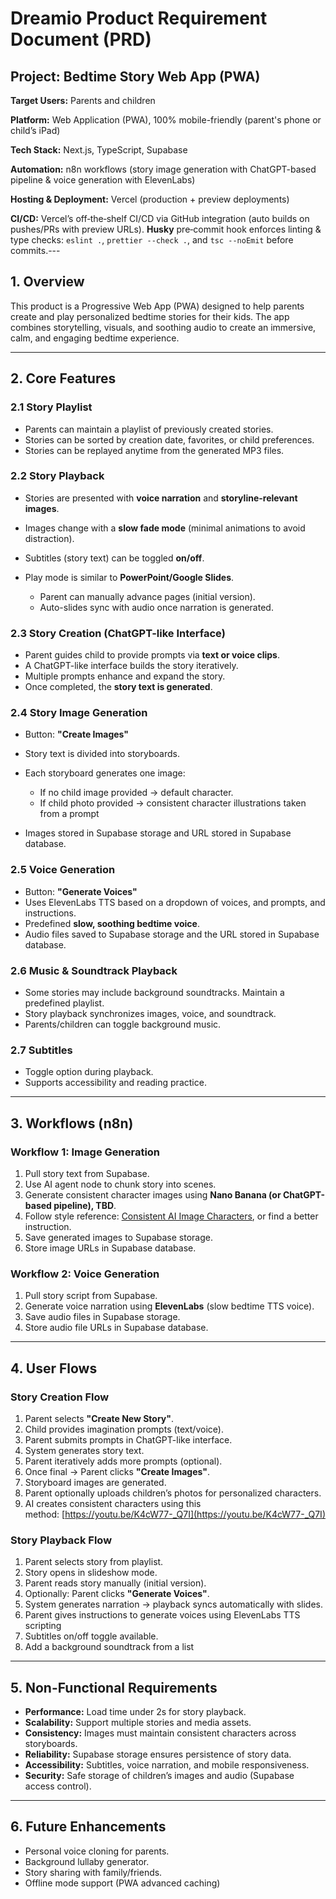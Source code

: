 # Dreamio Product Requirement Document (PRD)

## Project: Bedtime Story Web App (PWA)

**Target Users:** Parents and children 

**Platform:** Web Application (PWA), 100% mobile-friendly (parent's phone or child’s iPad)

**Tech Stack:** Next.js, TypeScript, Supabase

**Automation:** n8n workflows (story image generation with ChatGPT-based pipeline & voice generation with ElevenLabs)

**Hosting & Deployment:** Vercel (production + preview deployments)

**CI/CD:** Vercel’s off‑the‑shelf CI/CD via GitHub integration (auto builds on pushes/PRs with preview URLs). **Husky** pre‑commit hook enforces linting & type checks: `eslint .`, `prettier --check .`, and `tsc --noEmit` before commits.---

## 1. Overview

This product is a Progressive Web App (PWA) designed to help parents create and play personalized bedtime stories for their kids. The app combines storytelling, visuals, and soothing audio to create an immersive, calm, and engaging bedtime experience.

---

## 2. Core Features

### 2.1 Story Playlist

* Parents can maintain a playlist of previously created stories.
* Stories can be sorted by creation date, favorites, or child preferences.
* Stories can be replayed anytime from the generated MP3 files.

### 2.2 Story Playback

* Stories are presented with **voice narration** and **storyline-relevant images**.
* Images change with a **slow fade mode** (minimal animations to avoid distraction).
* Subtitles (story text) can be toggled **on/off**.
* Play mode is similar to **PowerPoint/Google Slides**.

  * Parent can manually advance pages (initial version).
  * Auto-slides sync with audio once narration is generated.

### 2.3 Story Creation (ChatGPT-like Interface)

* Parent guides child to provide prompts via **text or voice clips**.
* A ChatGPT-like interface builds the story iteratively.
* Multiple prompts enhance and expand the story.
* Once completed, the **story text is generated**.

### 2.4 Story Image Generation

* Button: **"Create Images"**
* Story text is divided into storyboards.
* Each storyboard generates one image:

  * If no child image provided → default character.
  * If child photo provided → consistent character illustrations taken from a prompt
* Images stored in Supabase storage and URL stored in Supabase database.

### 2.5 Voice Generation

* Button: **"Generate Voices"**
* Uses ElevenLabs TTS based on a dropdown of voices, and prompts, and instructions.
* Predefined **slow, soothing bedtime voice**.
* Audio files saved to Supabase storage and the URL stored in Supabase database.

### 2.6 Music & Soundtrack Playback

* Some stories may include background soundtracks. Maintain a predefined playlist.
* Story playback synchronizes images, voice, and soundtrack.
* Parents/children can toggle background music.

### 2.7 Subtitles

* Toggle option during playback.
* Supports accessibility and reading practice.

---

## 3. Workflows (n8n)

### Workflow 1: Image Generation

1. Pull story text from Supabase.
2. Use AI agent node to chunk story into scenes.
3. Generate consistent character images using **Nano Banana (or ChatGPT-based pipeline), TBD**.
4. Follow style reference: [Consistent AI Image Characters](https://youtu.be/K4cW77-_Q7I), or find a better instruction.
5. Save generated images to Supabase storage.
6. Store image URLs in Supabase database.

### Workflow 2: Voice Generation

1. Pull story script from Supabase.
2. Generate voice narration using **ElevenLabs** (slow bedtime TTS voice).
3. Save audio files in Supabase storage.
4. Store audio file URLs in Supabase database.

---

## 4. User Flows

### Story Creation Flow

1. Parent selects **"Create New Story"**.
2. Child provides imagination prompts (text/voice).
3. Parent submits prompts in ChatGPT-like interface.
4. System generates story text.
5. Parent iteratively adds more prompts (optional).
6. Once final → Parent clicks **"Create Images"**.
7. Storyboard images are generated.
8. Parent optionally uploads children’s photos for personalized characters.
9. AI creates consistent characters using this method: [https://youtu.be/K4cW77-_Q7I](https://youtu.be/K4cW77-_Q7I)

### Story Playback Flow

1. Parent selects story from playlist.
2. Story opens in slideshow mode.
3. Parent reads story manually (initial version).
4. Optionally: Parent clicks **"Generate Voices"**.
5. System generates narration → playback syncs automatically with slides.
6. Parent gives instructions to generate voices using ElevenLabs TTS scripting
7. Subtitles on/off toggle available.
8. Add a background soundtrack from a list

---

## 5. Non-Functional Requirements

* **Performance:** Load time under 2s for story playback.
* **Scalability:** Support multiple stories and media assets.
* **Consistency:** Images must maintain consistent characters across storyboards.
* **Reliability:** Supabase storage ensures persistence of story data.
* **Accessibility:** Subtitles, voice narration, and mobile responsiveness.
* **Security:** Safe storage of children’s images and audio (Supabase access control).

---

## 6. Future Enhancements

* Personal voice cloning for parents.
* Background lullaby generator.
* Story sharing with family/friends.
* Offline mode support (PWA advanced caching)
